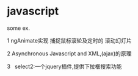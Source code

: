 # javascript
some   ex.


1    ngAnimate实现 捕捉鼠标滚轮及定时的 滚动幻灯片

2    Asynchronous Javascript and XML,(ajax)的原理

3    select2:一个jquery插件,提供下拉框搜索功能
